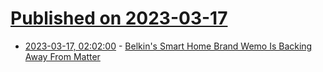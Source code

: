 # [Published on 2023-03-17](index.md)

* [2023-03-17, 02:02:00](https://tech.slashdot.org/story/23/03/16/2132243/belkins-smart-home-brand-wemo-is-backing-away-from-matter?utm_source=rss1.0mainlinkanon&utm_medium=feed) - [Belkin's Smart Home Brand Wemo Is Backing Away From Matter](https://tech.slashdot.org/story/23/03/16/2132243/belkins-smart-home-brand-wemo-is-backing-away-from-matter?utm_source=rss1.0mainlinkanon&utm_medium=feed)
